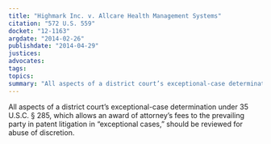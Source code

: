 ```yaml
---
title: "Highmark Inc. v. Allcare Health Management Systems"
citation: "572 U.S. 559"
docket: "12-1163"
argdate: "2014-02-26"
publishdate: "2014-04-29"
justices:
advocates:
tags:
topics:
summary: "All aspects of a district court’s exceptional-case determination under 35 U.S.C. § 285, which allows an award of attorney’s fees to the prevailing party in patent litigation in “exceptional cases,” should be reviewed for abuse of discretion."
---
```

All aspects of a district court’s exceptional-case determination under 35 U.S.C. § 285, which allows an award of attorney’s fees to the prevailing party in patent litigation in “exceptional cases,” should be reviewed for abuse of discretion.

